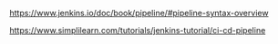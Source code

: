 https://www.jenkins.io/doc/book/pipeline/#pipeline-syntax-overview

https://www.simplilearn.com/tutorials/jenkins-tutorial/ci-cd-pipeline

